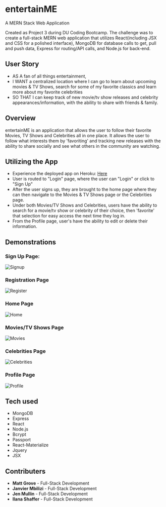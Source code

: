 # entertainME

A MERN Stack Web Application

Created as Project 3 during DU Coding Bootcamp. The challenge was to create a full-stack MERN web application that utilizes React(including JSX and CSS for a polished interface), MongoDB for database calls to get, pull and push data, Express for routing/API calls, and Node.js for back-end.

## User Story

- AS A fan of all things entertainment,
- I WANT a centralized location where I can go to learn about upcoming movies & TV Shows, search for some of my favorite classics and learn more about my favorite celebrities
- SO THAT I can keep track of new movie/tv show releases and celebrity appearances/information, with the ability to share with friends & family.

## Overview

entertainME is an application that allows the user to follow their favorite Movies, TV Shows and Celebrities all in one place. It allows the user to follow what interests them by 'favoriting' and tracking new releases with the ability to share socially and see what others in the community are watching.

## Utilizing the App

- Experience the deployed app on Heroku: [Here](https://entertainme-app.herokuapp.com/ "Here")
- User is routed to "Login" page, where the user can "Login" or click to "Sign Up"
- After the user signs up, they are brought to the home page where they can then navigate to the Movies & TV Shows page or the Celebrities page.
- Under both Movies/TV Shows and Celebrities, users have the ability to search for a movie/tv show or celebrity of their choice, then 'favorite' that selection for easy access the next time they log in.
- From the Profile page, user's have the ability to edit or delete their information.

## Demonstrations

### Sign Up Page:

![Signup](src/assets/images/login.png "Signup")

### Registration Page

![Register](src/assets/images/register.png "Register")

### Home Page

![Home](src/assets/images/home.png "Home")

### Movies/TV Shows Page

![Movies](src/assets/images/movies.png "Movies")

### Celebrities Page

![Celebrities](src/assets/images/celebrity.png "Celebrities")

### Profile Page

![Profile](src/assets/images/profile.png "Profile")

## Tech used

- MongoDB
- Express
- React
- Node.js
- Bcrypt
- Passport
- React-Materialize
- Jquery
- JSX

## Contributers

- **Matt Grove** - Full-Stack Development
- **Janvier Mbilizi** - Full-Stack Development
- **Jen Mullin** - Full-Stack Development
- **Ilana Shaffer** - Full-Stack Development
